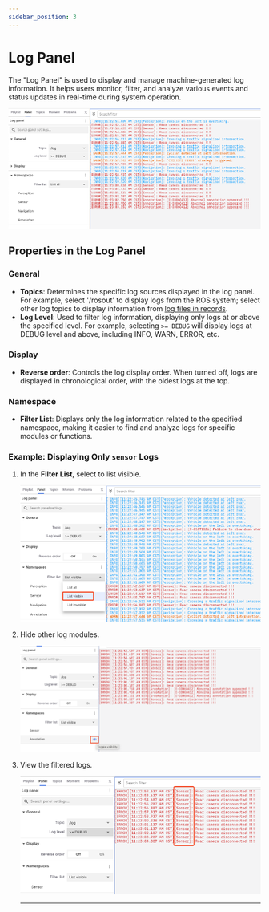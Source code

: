 ```yaml
---
sidebar_position: 3
---
```


# Log Panel

The "Log Panel" is used to display and manage machine-generated log information. It helps users monitor, filter, and analyze various events and status updates in real-time during system operation.

![viz-6-1-Eng](../img/viz-6-1-Eng.png)

## Properties in the Log Panel

### General

- **Topics**: Determines the specific log sources displayed in the log panel. For example, select '/rosout' to display logs from the ROS system; select other log topics to display information from [log files in records](../../3-collaboration/record/5-manage-file.md).
- **Log Level**: Used to filter log information, displaying only logs at or above the specified level. For example, selecting `>= DEBUG` will display logs at DEBUG level and above, including INFO, WARN, ERROR, etc.

### Display

- **Reverse order**: Controls the log display order. When turned off, logs are displayed in chronological order, with the oldest logs at the top.

### Namespace

- **Filter List**: Displays only the log information related to the specified namespace, making it easier to find and analyze logs for specific modules or functions.

### Example: Displaying Only `sensor` Logs

1. In the **Filter List**, select to list visible.

   ![viz-6-3-Eng](../img/viz-6-3-Eng.png)

2. Hide other log modules.

   ![viz-6-4-Eng](../img/viz-6-4-Eng.png)

3. View the filtered logs.

   ![viz-6-5-Eng](../img/viz-6-5-Eng.png)

   ***
